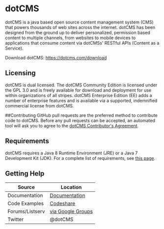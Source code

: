 # dotCMS

dotCMS is a java based open source content management system (CMS) that powers thousands of web sites across the internet.  dotCMS has been designed from the ground up to deliver personalized, permission based content to multiple channels, from websites to mobile devices to applications that consume content via dotCMSs' RESTful APIs (Content as a Service).

Download dotCMS: https://dotcms.com/download

## Licensing
dotCMS is dual licensed.  The dotCMS Community Edition is licensed under the GPL 3.0 and is freely available for download and deployment for use within organizations of all stripes.  dotCMS Enterprise Edition (EE) adds a number of enterprise features and is available via a supported, indemnified commercial license from dotCMS.

##Contributing
GitHub pull requests are the preferred method to contribute code to dotCMS.  Before any pull requests can be accepted, an automated tool will ask you to agree to the [dotCMS Contributor's Agreement](https://gist.github.com/wezell/85ef45298c48494b90d92755b583acb3).

## Requirements
dotCMS requires a Java 8 Runtime Environment (JRE) or a Java 7 Development Kit (JDK). For a complete list of requirements, see [this page](http://dotcms.com/docs/latest/dotcms-technology-requirements).

## Getting Help
| Source        | Location                                               |
| ------------- |--------------------------------------------------------|
| Documentation | [Documentation](http://dotcms.com/docs/)                  |
| Code Examples | [Codeshare](http://dotcms.com/codeshare)                  |
| Forums/Listserv        | [via Google Groups](https://groups.google.com/forum/#!forum/dotCMS) |
| Twitter       | @dotCMS                         |
